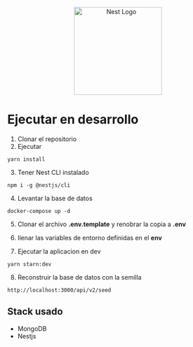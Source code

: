 <p align="center">
  <a href="http://nestjs.com/" target="blank"><img src="https://nestjs.com/img/logo-small.svg" width="200" alt="Nest Logo" /></a>
</p>

# Ejecutar en desarrollo

1. Clonar el repositorio
2. Ejecutar

```
yarn install
```

3. Tener Nest CLI instalado

```
npm i -g @nestjs/cli
```

4. Levantar la base de datos

```
docker-compose up -d
```

5. Clonar el archivo **.env.template** y renobrar la copia a **.env**

6. llenar las variables de entorno definidas en el **env**

7. Ejecutar la aplicacion en dev

```
yarn starn:dev
```

8. Reconstruir la base de datos con la semilla

```
http://localhost:3000/api/v2/seed
```

## Stack usado

- MongoDB
- Nestjs
